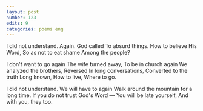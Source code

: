 ```yaml
---
layout: post
number: 123
edits: 9
categories: poems eng
---
```


I did not understand. Again. 
God called 
To absurd things. 
How to believe His Word,
So as not to eat shame 
Among the people?
 
I don't want to go again
The wife turned away, 
To be in church again
We analyzed the brothers,
Reversed 
In long conversations,
Converted to the truth 
Long known,
How to live,
Where to go.
 
I did not understand. 
We will have to again
Walk around the mountain for a long time.
If you do not trust 
God's Word — 
You will be late yourself, 
And with you, they too. 
